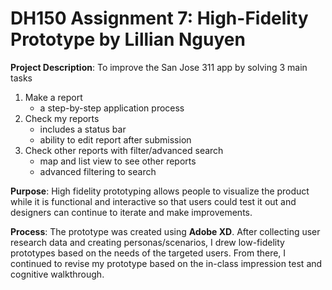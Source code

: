 # DH150 Assignment 7: High-Fidelity Prototype by Lillian Nguyen

**Project Description**: To improve the San Jose 311 app by solving 3 main tasks
1. Make a report
   - a step-by-step application process
1. Check my reports
   - includes a status bar
   - ability to edit report after submission
1. Check other reports with filter/advanced search
   - map and list view to see other reports
   - advanced filtering to search 

**Purpose**: High fidelity prototyping allows people to visualize the product while it is functional and interactive so that users could test it out and designers can continue to iterate and make improvements.

**Process**: The prototype was created using **Adobe XD**. After collecting user research data and creating personas/scenarios, I drew low-fidelity prototypes based on the needs of the targeted users. From there, I continued to revise my prototype based on the in-class impression test and cognitive walkthrough. 


